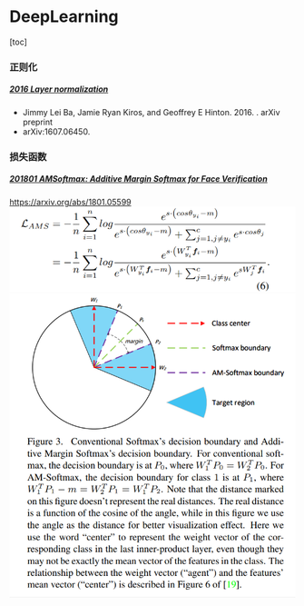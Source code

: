 # DeepLearning
[toc]

### 正则化
##### [2016 Layer normalization]()
- Jimmy Lei Ba, Jamie Ryan Kiros, and Geoffrey E Hinton. 2016. . arXiv preprint
- arXiv:1607.06450.

### 损失函数
##### [201801 AMSoftmax: Additive Margin Softmax for Face Verification](../resources/notes/d0001/loss_201801_AMSoftmax.md)
https://arxiv.org/abs/1801.05599
![](../resources/images/d0001/04902050801202320508.png)
![](../resources/images/d0001/04902090801202350908.png)

